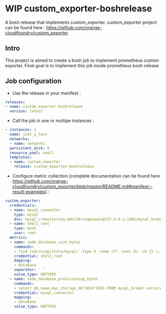 # WIP custom_exporter-boshrelease
A bosh release that implements custom_exporter. custom_exporter project can be found here : https://github.com/orange-cloudfoundry/custom_exporter

## Intro
This project is aimed to create a bosh job to implement prometheus custom exporter. Final goal is to implement this job inside prometheus bosh release

## Job configuration
* Use the release in your manifest :
```yaml
releases:
- name: custom_exporter-boshrelease
  version: latest
```
* Call the job in one or multipe instances :
```yaml
- instances: 1
  name: just_a_test
  networks:
  - name: network1
  persistent_disk: 0
  resource_pool: small
  templates:
  - name: custom_exporter
    release: custom_exporter-boshrelease
```

* Configure metric collection (complete documentation can be found here https://github.com/orange-cloudfoundry/custom_exporter/blob/master/README.md#manifest--result-examples) :
```yaml
custom_exporter:
  credentials:
  - name: mysql_connector
    type: mysql 
    dsn: mysql://monitoring:m0nit0ring4zew1n@127.0.0.1:3306/mysql_broker
  - name: shell_root
    type: bash
    user: root
  metrics:
  - name: node_database_size_bytes
    commands:
    - find /var/vcap/store/mysql/ -type d -name cf* -exec du -sb {} \;| sed -ne 's/^\([0-9]\+\)\t\(\/var\/vcap\/store\/mysql\/\)\(.*\)$/\3 \1/p'
    credential: shell_root
    mapping:
    - database
    separator: ' '
    value_type: UNTYPED
  - name: node_database_provisioning_bytes
    commands:
    - select db_name,max_storage_mb*1024*1024 FROM mysql_broker.service_instances;
    credential: mysql_connector
    mapping:
    - database
    value_type: UNTYPED
```
